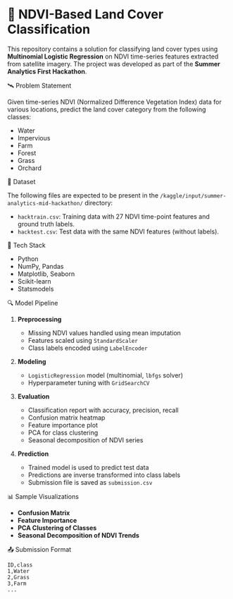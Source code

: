 # 🌿 NDVI-Based Land Cover Classification

This repository contains a solution for classifying land cover types using **Multinomial Logistic Regression** on NDVI time-series features extracted from satellite imagery. The project was developed as part of the **Summer Analytics First Hackathon**.

🛰️ Problem Statement

Given time-series NDVI (Normalized Difference Vegetation Index) data for various locations, predict the land cover category from the following classes:
- Water
- Impervious
- Farm
- Forest
- Grass
- Orchard

📁 Dataset

The following files are expected to be present in the `/kaggle/input/summer-analytics-mid-hackathon/` directory:
- `hacktrain.csv`: Training data with 27 NDVI time-point features and ground truth labels.
- `hacktest.csv`: Test data with the same NDVI features (without labels).

🧰 Tech Stack

- Python
- NumPy, Pandas
- Matplotlib, Seaborn
- Scikit-learn
- Statsmodels

🔍 Model Pipeline

1. **Preprocessing**
   - Missing NDVI values handled using mean imputation
   - Features scaled using `StandardScaler`
   - Class labels encoded using `LabelEncoder`

2. **Modeling**
   - `LogisticRegression` model (multinomial, `lbfgs` solver)
   - Hyperparameter tuning with `GridSearchCV`

3. **Evaluation**
   - Classification report with accuracy, precision, recall
   - Confusion matrix heatmap
   - Feature importance plot
   - PCA for class clustering
   - Seasonal decomposition of NDVI series

4. **Prediction**
   - Trained model is used to predict test data
   - Predictions are inverse transformed into class labels
   - Submission file is saved as `submission.csv`

📊 Sample Visualizations

- **Confusion Matrix**
- **Feature Importance**
- **PCA Clustering of Classes**
- **Seasonal Decomposition of NDVI Trends**

📤 Submission Format

```csv
ID,class
1,Water
2,Grass
3,Farm
...
